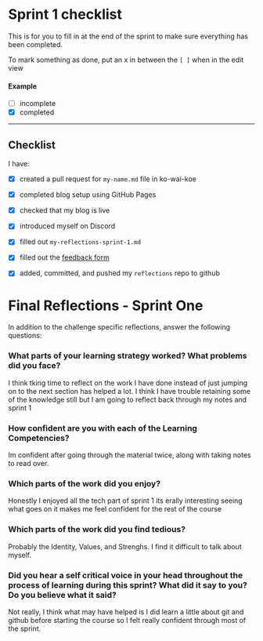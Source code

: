 # Sprint 1 checklist

This is for you to fill in at the end of the sprint to make sure everything has been completed.

To mark something as done, put an x in between the `[ ]` when in the edit view

#### Example
- [ ] incomplete
- [x] completed

---

## Checklist
I have:
- [x] created a pull request for `my-name.md` file in ko-wai-koe
- [x] completed blog setup using GitHub Pages 
- [x] checked that my blog is live
- [x] introduced myself on Discord
- [x] filled out `my-reflections-sprint-1.md`
- [x] filled out the [feedback form](https://docs.google.com/forms/d/e/1FAIpQLSf-V89vyeUWJjQzDAk6bVlP2kyZAFx_3wBtiWTl3J54_QVodQ/viewform)
- [x] added, committed, and pushed my `reflections` repo to github


# Final Reflections - Sprint One 

In addition to the challenge specific reflections, answer the following questions:

### What parts of your learning strategy worked? What problems did you face?
I think tking time to reflect on the work I have done instead of just jumping on to the next section has helped a lot. I think I have trouble retaining some of the knowledge still but I am going to reflect back through my notes and sprint 1


### How confident are you with each of the Learning Competencies?
Im confident after going through the material twice, along with taking notes to read over.



### Which parts of the work did you enjoy?
Honestly I enjoyed all the tech part of sprint 1 its erally interesting seeing what goes on it makes me feel confident for the rest of the course


### Which parts of the work did you find tedious?
Probably the Identity, Values, and Strenghs. I find it difficult to talk about myself.


### Did you hear a self critical voice in your head throughout the process of learning during this sprint? What did it say to you? Do you believe what it said?
Not really, I think what may have helped is I did learn a little about git and github before starting the course so I felt really confident through most of the sprint.


